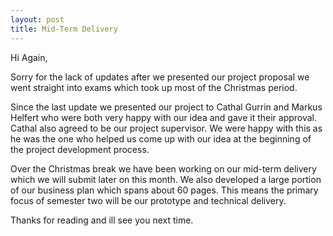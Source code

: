 ```yaml
---
layout: post
title: Mid-Term Delivery
---
```


Hi Again,

Sorry for the lack of updates after we presented our project proposal we went straight into exams which took up most
of the Christmas period.

Since the last update we presented our project to Cathal Gurrin and Markus Helfert who were both very happy with our
idea and gave it their approval. Cathal also agreed to be our project supervisor. We were happy with this as he was the one
who helped us come up with our idea at the beginning of the project development process.

Over the Christmas break we have been working on our mid-term delivery which we will submit later on this month. We also developed a large portion of our
business plan which spans about 60 pages. This means the primary focus of semester two will be our prototype and technical delivery.


Thanks for reading and ill see you next time.
